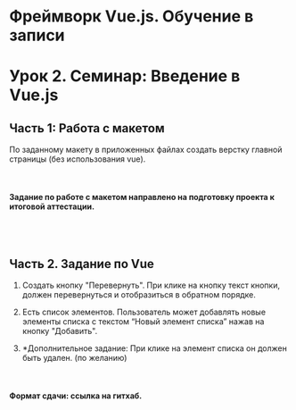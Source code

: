 # Фреймворк Vue.js. Обучение в записи

# Урок 2. Семинар: Введение в Vue.js
## Часть 1: Работа с макетом

По заданному макету в приложенных файлах создать верстку главной страницы (без использования vue).

<br>

#### Задание по работе с макетом направлено на подготовку проекта к итоговой аттестации.

<br>
<br>

## Часть 2. Задание по Vue

1. Создать кнопку "Перевернуть". При клике на кнопку текст кнопки, должен перевернуться и отобразиться в обратном порядке.


2. Есть список элементов. Пользователь может добавлять новые элементы списка с текстом “Новый элемент списка” нажав на кнопку "Добавить".

3. *Дополнительное задание: При клике на элемент списка он должен быть удален. (по желанию)
<br>

#### Формат сдачи: ссылка на гитхаб.